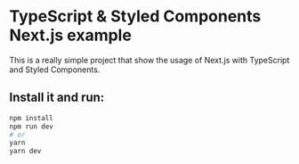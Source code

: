 # TypeScript & Styled Components Next.js example

This is a really simple project that show the usage of Next.js with TypeScript and Styled Components.

## Install it and run:

```bash
npm install
npm run dev
# or
yarn
yarn dev
```
